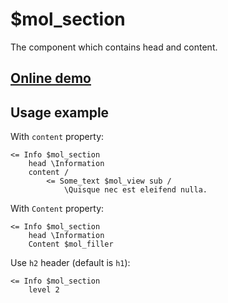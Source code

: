 # $mol_section

The component which contains head and content.

## [Online demo](https://mol.hyoo.ru/#!section=demos/readme/demo=mol_section_demo)

## Usage example

With `content` property:

```
<= Info $mol_section
	head \Information
	content /
		<= Some_text $mol_view sub /
			\Quisque nec est eleifend nulla.
```

With `Content` property:

```
<= Info $mol_section
	head \Information
	Content $mol_filler
```

Use `h2` header (default is `h1`):

```
<= Info $mol_section
	level 2
```
